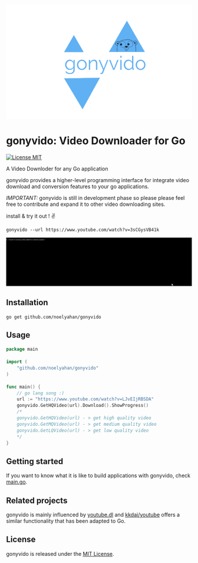 ![Micro](./assets/gonyvido-logo.png)
# gonyvido: Video Downloader for Go
[![License MIT](https://img.shields.io/badge/license-MIT-lightgrey.svg?style=flat)](LICENSE)

A Video Downloder for any Go application

gonyvido provides a higher-level programming interface for integrate video download and conversion features to your go applications.

_IMPORTANT:_ gonyvido is still in development phase so please please feel free to contribute and expand it to other video downloading sites.

install & try it out ! :v:
```
gonyvido --url https://www.youtube.com/watch?v=3sCGysVB41k
```

![Micro](./assets/gonyvido-app.gif)

## Installation

```
go get github.com/noelyahan/gonyvido
```

## Usage

```go
package main

import (
	"github.com/noelyahan/gonyvido"
)

func main() {
    // go lang song :)
    url := "https://www.youtube.com/watch?v=LJvEIjRBSDA"
    gonyvido.GetHQVideo(url).Download().ShowProgress()
    /*
    gonyvido.GetHQVideo(url) - > get high quality video
    gonyvido.GetMQVideo(url) - > get medium quality video
    gonyvido.GetLQVideo(url) - > get low quality video
    */	
}
```
## Getting started

If you want to know what it is like to build applications with gonyvido, check [main.go](main/main.go).

## Related projects

gonyvido is mainly influenced by [youtube.dl](https://rg3.github.io/youtube-dl/) and [kkdai/youtube](https://github.com/kkdai/youtube) offers a similar functionality that has been adapted to Go.

## License

gonyvido is released under the [MIT License](LICENSE).

